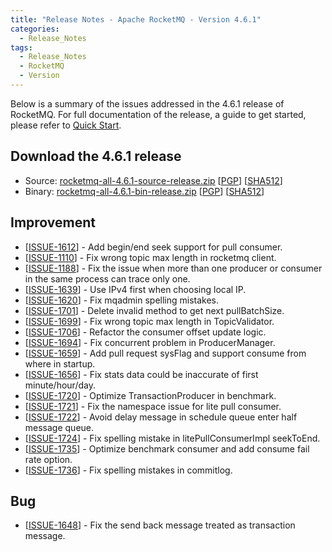```yaml
---
title: "Release Notes - Apache RocketMQ - Version 4.6.1"
categories:
  - Release_Notes
tags:
  - Release_Notes
  - RocketMQ
  - Version
---
```


Below is a summary of the issues addressed in the 4.6.1 release of RocketMQ. For full documentation of the release, a guide to get started, please refer to <a href='/docs/quick-start/'>Quick Start</a>.


<h2> Download the 4.6.1 release</h2>
    
* Source: [rocketmq-all-4.6.1-source-release.zip](https://archive.apache.org/dist/rocketmq/4.6.1/rocketmq-all-4.6.1-source-release.zip) [[PGP](https://www.apache.org/dist/rocketmq/4.6.1/rocketmq-all-4.6.1-source-release.zip.asc)] [[SHA512](https://www.apache.org/dist/rocketmq/4.6.1/rocketmq-all-4.6.1-source-release.zip.sha512)]
* Binary: [rocketmq-all-4.6.1-bin-release.zip](https://archive.apache.org/dist/rocketmq/4.6.1/rocketmq-all-4.6.1-bin-release.zip) [[PGP](https://www.apache.org/dist/rocketmq/4.6.1/rocketmq-all-4.6.1-bin-release.zip.asc)] [[SHA512](https://www.apache.org/dist/rocketmq/4.6.1/rocketmq-all-4.6.1-bin-release.zip.sha512)]


## Improvement
<ul>
<li>[<a href='https://github.com/apache/rocketmq/issues/1612'>ISSUE-1612</a>] -  Add begin/end seek support for pull consumer.
</li>
<li>[<a href='https://github.com/apache/rocketmq/issues/1110'>ISSUE-1110</a>] -  Fix wrong topic max length in rocketmq client.
</li>
<li>[<a href='https://github.com/apache/rocketmq/issues/1188'>ISSUE-1188</a>] -  Fix the issue when more than one producer or consumer in the same process can trace only one.
</li>
<li>[<a href='https://github.com/apache/rocketmq/issues/1639'>ISSUE-1639</a>] -  Use IPv4 first when choosing local IP.
</li>
<li>[<a href='https://github.com/apache/rocketmq/issues/1620'>ISSUE-1620</a>] -  Fix mqadmin spelling mistakes.
</li>
<li>[<a href='https://github.com/apache/rocketmq/issues/1701'>ISSUE-1701</a>] -  Delete invalid method to get next pullBatchSize.
</li>
<li>[<a href='https://github.com/apache/rocketmq/issues/1699'>ISSUE-1699</a>] -  Fix wrong topic max length in TopicValidator.
</li>
<li>[<a href='https://github.com/apache/rocketmq/issues/1706'>ISSUE-1706</a>] -  Refactor the consumer offset update logic.
</li>
<li>[<a href='https://github.com/apache/rocketmq/issues/1694'>ISSUE-1694</a>] -  Fix concurrent problem in ProducerManager.
</li>
<li>[<a href='https://github.com/apache/rocketmq/issues/1659'>ISSUE-1659</a>] -  Add pull request sysFlag and support consume from where in startup.
</li>
<li>[<a href='https://github.com/apache/rocketmq/issues/1656'>ISSUE-1656</a>] -  Fix stats data could be inaccurate of first minute/hour/day.
</li>
<li>[<a href='https://github.com/apache/rocketmq/issues/1720'>ISSUE-1720</a>] -  Optimize TransactionProducer in benchmark.
</li>
<li>[<a href='https://github.com/apache/rocketmq/issues/1721'>ISSUE-1721</a>] -  Fix the namespace issue for lite pull consumer.
</li>
<li>[<a href='https://github.com/apache/rocketmq/issues/1722'>ISSUE-1722</a>] -  Avoid delay message in schedule queue enter half message queue.
</li>
<li>[<a href='https://github.com/apache/rocketmq/issues/1724'>ISSUE-1724</a>] -  Fix spelling mistake in litePullConsumerImpl seekToEnd.
</li>
<li>[<a href='https://github.com/apache/rocketmq/issues/1735'>ISSUE-1735</a>] -  Optimize benchmark consumer and add consume fail rate option.
</li>
<li>[<a href='https://github.com/apache/rocketmq/issues/1736'>ISSUE-1736</a>] -  Fix spelling mistakes in commitlog.
</li>

</ul>

## Bug
<ul>
<li>[<a href='https://github.com/apache/rocketmq/issues/1648'>ISSUE-1648</a>] -  Fix the send back message treated as transaction message. 
</li>
</ul>
                                        
            


